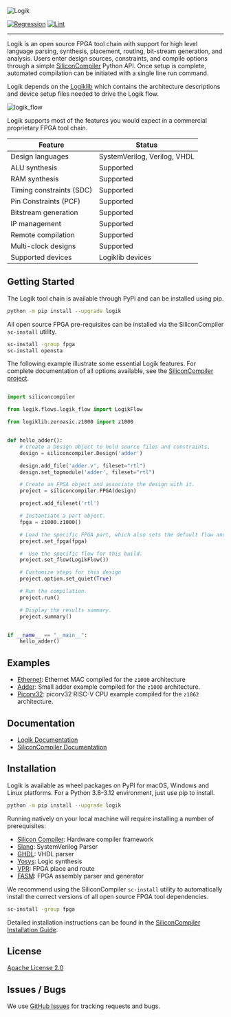![Logik](https://raw.githubusercontent.com/siliconcompiler/logik/main/images/logik_logo_with_text.png)

[![Regression](https://github.com/siliconcompiler/logik/actions/workflows/regression.yml/badge.svg)](https://github.com/siliconcompiler/logik/actions/workflows/regression.yml)
[![Lint](https://github.com/siliconcompiler/logik/actions/workflows/lint.yml/badge.svg)](https://github.com/siliconcompiler/logik/actions/workflows/lint.yml)

-----------------------------------------------------------------------------------

Logik is an open source FPGA tool chain with support for high level language parsing, synthesis, placement, routing, bit-stream generation, and analysis. Users enter design sources, constraints, and compile options through a simple [SiliconCompiler](https://github.com/siliconcompiler/siliconcompiler/) Python API. Once setup is complete, automated compilation can be initiated with a single line run command.

Logik depends on the [Logiklib](https://github.com/siliconcompiler/logiklib) which contains the architecture descriptions and device setup files needed to drive the Logik flow.

![logik_flow](https://raw.githubusercontent.com/siliconcompiler/logik/main/images/logik_flow.svg)

Logik supports most of the features you would expect in a commercial proprietary FPGA tool chain.

| Feature                  | Status |
|--------------------------|--------|
| Design languages         | SystemVerilog, Verilog, VHDL
| ALU synthesis            | Supported
| RAM synthesis            | Supported
| Timing constraints (SDC) | Supported
| Pin Constraints (PCF)    | Supported
| Bitstream generation     | Supported
| IP management            | Supported
| Remote compilation       | Supported
| Multi-clock designs      | Supported
| Supported devices        | Logiklib devices

## Getting Started

The Logik tool chain is available through PyPi and can be installed using pip.

```sh
python -m pip install --upgrade logik
```

All open source FPGA pre-requisites can be installed via the SiliconCompiler `sc-install` utility.

```sh
sc-install -group fpga
sc-install opensta
```

The following example illustrate some essential Logik features. For complete documentation of all options available, see the [SiliconCompiler project](https://github.com/siliconcompiler/siliconcompiler/blob/main/README.md).

```python

import siliconcompiler

from logik.flows.logik_flow import LogikFlow

from logiklib.zeroasic.z1000 import z1000


def hello_adder():
    # Create a Design object to hold source files and constraints.
    design = siliconcompiler.Design('adder')

    design.add_file('adder.v', fileset="rtl")
    design.set_topmodule('adder', fileset="rtl")

    # Create an FPGA object and associate the design with it.
    project = siliconcompiler.FPGA(design)

    project.add_fileset('rtl')

    # Instantiate a part object.
    fpga = z1000.z1000()

    # Load the specific FPGA part, which also sets the default flow and libraries.
    project.set_fpga(fpga)

    #  Use the specific flow for this build.
    project.set_flow(LogikFlow())

    # Customize steps for this design
    project.option.set_quiet(True)

    # Run the compilation.
    project.run()

    # Display the results summary.
    project.summary()


if __name__ == "__main__":
    hello_adder()

```

## Examples

* [Ethernet](./examples/eth_mac_1g/eth_mac_1g.py): Ethernet MAC compiled for the `z1000` architecture
* [Adder](examples/adder/adder.py): Small adder example compiled for the `z1000` architecture.
* [Picorv32](examples/picorv32/picorv32.py): picorv32 RISC-V CPU example compiled for the `z1062` architecture.

## Documentation

* [Logik Documentation](https://logik.readthedocs.io/en/latest/)
* [SiliconCompiler Documentation](https://docs.siliconcompiler.com/en/stable/)


## Installation

Logik is available as wheel packages on PyPI for macOS, Windows and Linux platforms. For a Python 3.8-3.12 environment, just use pip to install.

```sh
python -m pip install --upgrade logik
```

Running natively on your local machine will require installing a number of prerequisites:

* [Silicon Compiler](https://github.com/siliconcompiler/siliconcompiler): Hardware compiler framework
* [Slang](https://github.com/MikePopoloski/slang): SystemVerilog Parser
* [GHDL](https://ghdl.github.io/ghdl/): VHDL parser
* [Yosys](https://github.com/YosysHQ/yosys): Logic synthesis
* [VPR](https://github.com/verilog-to-routing/vtr-verilog-to-routing): FPGA place and route
* [FASM](https://github.com/chipsalliance/fasm): FPGA assembly parser and generator

We recommend using the SiliconCompiler `sc-install` utility to automatically install the correct versions of all open source FPGA tool dependencies.

```sh
sc-install -group fpga
```

Detailed installation instructions can be found in the [SiliconCompiler Installation Guide](https://docs.siliconcompiler.com/en/stable/user_guide/installation.html#external-tools).


## License

[Apache License 2.0](LICENSE)

## Issues / Bugs
We use [GitHub Issues](https://github.com/siliconcompiler/logik/issues) for tracking requests and bugs.
